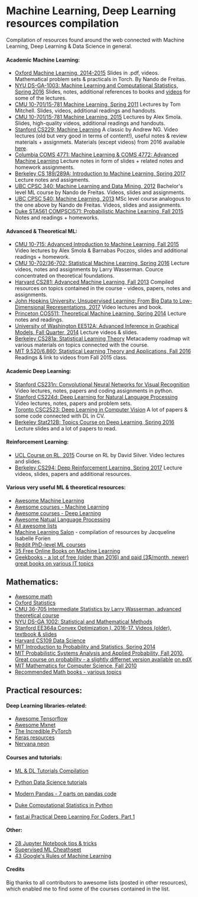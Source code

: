 # Machine Learning, Deep Learning resources compilation
Compilation of resources found around the web connected with Machine Learning, Deep Learning &amp; Data Science in general.


#### Academic Machine Learning:

* [Oxford Machine Learning, 2014-2015](https://www.cs.ox.ac.uk/people/nando.defreitas/machinelearning/)
  Slides in .pdf, videos. Mathematical problem sets & practicals in Torch. By Nando de Freitas.
* [NYU DS-GA-1003: Machine Learning and Computational Statistics, Spring 2016](http://davidrosenberg.github.io/ml2016/#home)
  Slides, notes, additional references to books and [videos](https://www.youtube.com/channel/UCjxoi1kA0twXJsVnIq2vMHA/videos) for some of the lectures.
* [CMU 10-701/15-781 Machine Learning, Spring 2011](http://www.cs.cmu.edu/~tom/10701_sp11/)
   Lectures by Tom Mitchell. Slides, videos, additional readings and handouts.
* [CMU 10-701/15-781 Machine Learning, 2015](http://www.cs.cmu.edu/~tom/10701_sp11/)
   Lectures by Alex Smola. Slides, high-quality videos, additional readings and handouts.
* [Stanford CS229: Machine Learning](https://see.stanford.edu/Course/CS229) 
  A classic by Andrew NG. Video lectures (old but very good in terms of content!), useful notes & review materials + assignmets.
  Materials (except videos) from 2016 available [here](http://cs229.stanford.edu/).
* [Columbia COMS 4771: Machine Learning & COMS 4772: Advanced Machine Learning](http://www.cs.columbia.edu/learning/courses.html)
  Lecture notes in form of slides + related notes and homework assignments.
* [Berkeley CS 189/289A: Introduction to Machine Learning, Spring 2017](https://people.eecs.berkeley.edu/~jrs/189/)
  Lecture notes and assigments.
* [UBC CPSC 340: Machine Learning and Data Mining, 2012](http://www.cs.ubc.ca/~nando/340-2012/index.php)
  Bachelor's level ML course by Nando de Freitas. Videos, slides and assignments.
* [UBC CPSC 540: Machine Learning, 2013](http://www.cs.ubc.ca/~nando/540-2013/index.html)
  MSc level course analogous to the one above by Nando de Freitas. Videos, slides and assignments.
* [Duke STA561 COMPSCI571: Probabilistic Machine Learning, Fall 2015](http://www2.stat.duke.edu/~sayan/561/2015/)
  Notes and readings + homeworks.
  
  
  
#### Advanced & Theoretical ML:
* [CMU 10-715: Advanced Introduction to Machine Learning, Fall 2015](http://www.cs.cmu.edu/~bapoczos/Classes/ML10715_2015Fall/)
  Video lectures by Alex Smola & Barnabas Poczos, slides and additional readings + homework. 
* [CMU 10-702/36-702: Statistical Machine Learning, Spring 2016](http://www.stat.cmu.edu/~larry/=sml/)
  Lecture videos, notes and assignments by Larry Wasserman. Cource concentrated on theoretical foundations.
* [Harvard CS281: Advanced Machine Learning, Fall 2013](http://www.seas.harvard.edu/courses/cs281/)
  Compiled resources on topics contained in the course - videos, papers, notes and assignments.
* [John Hopkins University: Unsupervised Learning: From Big Data to Low-Dimensional Representations, 2017](http://www.vision.jhu.edu/teaching/learning/learning17/)
  Video lectures and book.
* [Princeton COS511: Theoretical Machine Learning, Spring 2014](https://www.cs.princeton.edu/courses/archive/spring14/cos511/index.html)
  Lecture notes and readings.
* [University of Washington EE512A: Advanced Inference in Graphical Models, Fall Quarter, 2014](http://j.ee.washington.edu/~bilmes/classes/ee512a_fall_2014/index.html)
  Lecture videos & slides.
* [Berkeley CS281a: Statistical Learning Theory](https://metacademy.org/roadmaps/cjrd/cs281a)
  Metacademy roadmap wit various materials on topics connected with the course.
* [MIT 9.520/6.860: Statistical Learning Theory and Applications, Fall 2016](http://www.mit.edu/~9.520/fall16/)
  Readings & link to videos from Fall 2015 class.


#### Academic Deep Learning:

* [Stanford CS231n: Convolutional Neural Networks for Visual Recognition](http://cs231n.stanford.edu/)
  Video lectures, notes, papers and coding assignments in python.
* [Stanford CS224d: Deep Learning for Natural Language Processing](http://cs224d.stanford.edu/syllabus.html)
  Video lectures, notes, papers and problem sets.
* [Toronto CSC2523: Deep Learning in Computer Vision](http://www.cs.utoronto.ca/~fidler/teaching/2015/CSC2523.html)
  A lot of papers & some code connected with DL in CV.
* [Berkeley Stat212B: Topics Course on Deep Learning, Spring 2016](https://github.com/joanbruna/stat212b)
  Lecture slides and a lot of papers to read.

#### Reinforcement Learning:

* [UCL Course on RL, 2015](http://www0.cs.ucl.ac.uk/staff/D.Silver/web/Teaching.html)
  Course on RL by David Silver. Video lectures and slides.
* [Berkeley CS294: Deep Reinforcement Learning, Spring 2017](http://rll.berkeley.edu/deeprlcourse/)
  Lecture videos, slides, papers and additional resources.
  
  
#### Various very useful ML & theoretical resources:

* [Awesome Machine Learning](https://github.com/josephmisiti/awesome-machine-learning)
* [Awesome courses - Machine Learning](https://github.com/prakhar1989/awesome-courses#machine-learning)
* [Awesome courses - Deep Learning](https://github.com/ChristosChristofidis/awesome-deep-learning)
* [Awesome Natual Language Processing](https://github.com/keon/awesome-nlp)
* [All awesome lists](https://github.com/sindresorhus/awesome)
* [Machine Learning Salon](http://www.machinelearningsalon.org/index.html) - compilation of resources by Jacqueline Isabelle Forien
* [Reddit PhD-level ML courses](https://www.reddit.com/r/MachineLearning/comments/51qhc8/phdlevel_courses/)
* [35 Free Online Books on Machine Learning](https://dzone.com/articles/35-free-online-books-machine)
* [Geekbooks - a lot of free (older than 2016) and paid (3$/month, newer) great books on various IT topics](https://www.geekbooks.me/)

## Mathematics: 

* [Awesome math](https://github.com/rossant/awesome-math)
* [Oxford Statistics](http://www.stats.ox.ac.uk/~reinert/)
* [CMU 36-705 Intermediate Statistics by Larry Wasserman, advanced theoretical course](http://www.stat.cmu.edu/~larry/=stat705/)
* [NYU DS-GA 1002: Statistical and Mathematical Methods](http://www.cims.nyu.edu/~cfgranda/pages/DSGA1002_fall15/index.html)
* [Stanford EE364a Convex Optimization I, 2016-17. Videos (older), textbook & slides](http://stanford.edu/class/ee364a/)
* [Harvard CS109 Data Science](http://cs109.github.io/2015/)
* [MIT Introduction to Probability and Statistics, Spring 2014](https://ocw.mit.edu/courses/mathematics/18-05-introduction-to-probability-and-statistics-spring-2014/)
* [MIT Probabilistic Systems Analysis and Applied Probability, Fall 2010. Great course on probability - a slightly differnet version available](https://ocw.mit.edu/courses/electrical-engineering-and-computer-science/6-041-probabilistic-systems-analysis-and-applied-probability-fall-2010/) [on edX](https://www.edx.org/course/introduction-probability-science-mitx-6-041x-2)
* [MIT Mathematics for Computer Science, Fall 2010](https://ocw.mit.edu/courses/electrical-engineering-and-computer-science/6-042j-mathematics-for-computer-science-fall-2010/index.htm)
* [Recommended Math books - various topics](https://mathblog.com/mathematics-books/)



## Practical resources:

#### Deep Learning libraries-related:

* [Awesome Tensorflow](https://github.com/jtoy/awesome-tensorflow)
* [Awesome Mxnet](https://github.com/dmlc/mxnet/blob/master/example/README.md)
* [The Incredible PyTorch](https://github.com/ritchieng/the-incredible-pytorch)
* [Keras resources](https://github.com/fchollet/keras-resources/blob/master/README.md)
* [Nervana neon](https://github.com/NervanaSystems/neon)

#### Courses and tutorials:

* [ML & DL Tutorials Compilation](https://github.com/ujjwalkarn/Machine-Learning-Tutorials)
* [Python Data Science tutorials](https://github.com/ujjwalkarn/DataSciencePython)
* [Modern Pandas - 7 parts on pandas code](https://tomaugspurger.github.io/modern-1.html)

* [Duke Computational Statistics in Python](https://people.duke.edu/~ccc14/sta-663/index.html)
* [fast.ai Practical Deep Learning For Coders, Part 1](http://course.fast.ai/index.html)

#### Other:

* [28 Jupyter Notebook tips & tricks](https://www.dataquest.io/blog/jupyter-notebook-tips-tricks-shortcuts/)
* [Supervised ML Cheathseet](https://github.com/rcompton/ml_cheat_sheet/blob/master/supervised_learning.ipynb)
* [43 Google's Rules of Machine Learning](https://github.com/thundergolfer/google-rules-of-machine-learning)





#### Credits

Big thanks to all contributors to awesome lists (posted in other resources), which enabled me to find some of the courses contained in the list.
